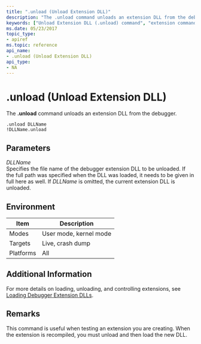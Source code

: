 ```yaml
---
title: ".unload (Unload Extension DLL)"
description: "The .unload command unloads an extension DLL from the debugger."
keywords: ["Unload Extension DLL (.unload) command", "extension commands ( commands), Unload Extension DLL (.unload) command", ".unload (Unload Extension DLL) Windows Debugging"]
ms.date: 05/23/2017
topic_type:
- apiref
ms.topic: reference
api_name:
- .unload (Unload Extension DLL)
api_type:
- NA
---
```


# .unload (Unload Extension DLL)

The **.unload** command unloads an extension DLL from the debugger.

```dbgcmd
.unload DLLName 
!DLLName.unload
```

## Parameters

<span id="_______DLLName______"></span><span id="_______dllname______"></span><span id="_______DLLNAME______"></span> *DLLName*   
Specifies the file name of the debugger extension DLL to be unloaded. If the full path was specified when the DLL was loaded, it needs to be given in full here as well. If *DLLName* is omitted, the current extension DLL is unloaded.

## Environment

|  Item  | Description          |
|--------|----------------------|
|Modes   |User mode, kernel mode|
|Targets |Live, crash dump      |
|Platforms|All                  |

## Additional Information

For more details on loading, unloading, and controlling extensions, see [Loading Debugger Extension DLLs](loading-debugger-extension-dlls.md).

## Remarks

This command is useful when testing an extension you are creating. When the extension is recompiled, you must unload and then load the new DLL.
